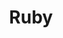 ---
pid: PT267
title: Ruby
location_transcription: Brewerytown
zipcode: '19130'
outside_phl: 
neighborhood: Art Museum,Francisville
age: '2'
age_range: "<6"
instagram: 
image_file_name: PT_267.jpg
proposal_transcription: 
topic: Unknown
topic_summary: '0'
type: Other No Form
keywords_other: 
credit: Ruby G.
image_labels: 
twitter: 
facebook: 
permalink: "/monuments/pt267/"
layout: item-page
---
